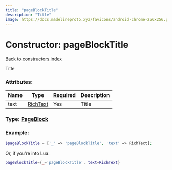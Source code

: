 ```yaml
---
title: "pageBlockTitle"
description: "Title"
image: https://docs.madelineproto.xyz/favicons/android-chrome-256x256.png
---
```

# Constructor: pageBlockTitle  
[Back to constructors index](index.md)



Title

### Attributes:

| Name     |    Type       | Required | Description |
|----------|---------------|----------|-------------|
|text|[RichText](../types/RichText.md) | Yes|Title|



### Type: [PageBlock](../types/PageBlock.md)


### Example:

```php
$pageBlockTitle = ['_' => 'pageBlockTitle', 'text' => RichText];
```  


Or, if you're into Lua:

```lua
pageBlockTitle={_='pageBlockTitle', text=RichText}

```


